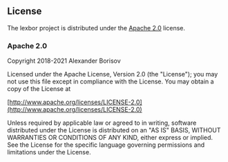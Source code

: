 [name]: License
[title]: License
[theme]: document.html

## License

The lexbor project is distributed under the [Apache 2.0](http://www.apache.org/licenses/LICENSE-2.0) license.

### Apache 2.0

Copyright 2018-2021 Alexander Borisov

Licensed under the Apache License, Version 2.0 (the "License"); you may not use this file except in compliance with the License. You may obtain a copy of the License at

   [http://www.apache.org/licenses/LICENSE-2.0](http://www.apache.org/licenses/LICENSE-2.0)

Unless required by applicable law or agreed to in writing, software distributed under the License is distributed on an "AS IS" BASIS, WITHOUT WARRANTIES OR CONDITIONS OF ANY KIND, either express or implied. See the License for the specific language governing permissions and limitations under the License.

